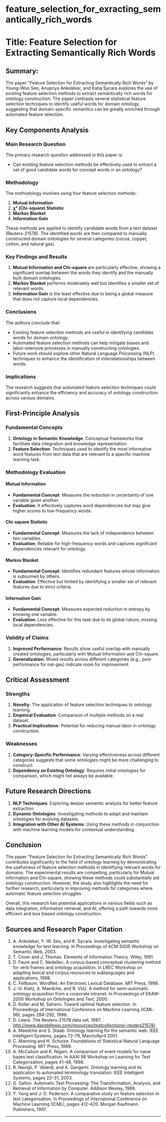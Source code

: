 # feature_selection_for_exracting_semantically_rich_words

# Title: Feature Selection for Extracting Semantically Rich Words

## Summary:
The paper "Feature Selection for Extracting Semantically Rich Words" by Young-Woo Seo, Anupriya Ankolekar, and Katia Sycara explores the use of existing feature selection methods to extract semantically rich words for ontology construction. The paper contrasts several statistical feature selection techniques to identify useful words for domain ontology, suggesting that domain-specific semantics can be greatly enriched through automated feature selection.

## Key Components Analysis

### Main Research Question
The primary research question addressed in this paper is:
- Can existing feature selection methods be effectively used to extract a set of good candidate words for concept words in an ontology?

### Methodology
The methodology involves using four feature selection methods:
1. **Mutual Information**
2. **χ² (Chi-square) Statistic**
3. **Markov Blanket**
4. **Information Gain**

These methods are applied to identify candidate words from a text dataset (Reuters-21578). The identified words are then compared to manually constructed domain ontologies for several categories (cocoa, copper, cotton, and natural gas).

### Key Findings and Results
1. **Mutual Information and Chi-square** are particularly effective, showing a significant overlap between the words they identify and the manually built domain ontologies.
2. **Markov Blanket** performs moderately well but identifies a smaller set of relevant words.
3. **Information Gain** is the least effective due to being a global measure that does not capture local dependencies.

### Conclusions
The authors conclude that:
- Existing feature selection methods are useful in identifying candidate words for domain ontology.
- Automated feature selection methods can help mitigate biases and labor-intensive processes in manually constructing ontologies.
- Future work should explore other Natural Language Processing (NLP) techniques to enhance the identification of interrelationships between words.

### Implications
The research suggests that automated feature selection techniques could significantly enhance the efficiency and accuracy of ontology construction across various domains.

## First-Principle Analysis

### Fundamental Concepts
1. **Ontology in Semantic Knowledge**: Conceptual frameworks that facilitate data integration and knowledge representation.
2. **Feature Selection**: Techniques used to identify the most informative word features from text data that are relevant to a specific machine learning task.

### Methodology Evaluation

#### Mutual Information
- **Fundamental Concept**: Measures the reduction in uncertainty of one variable given another.
- **Evaluation**: It effectively captures word dependencies but may give higher scores to low-frequency words.

#### Chi-square Statistic
- **Fundamental Concept**: Measures the lack of independence between two variables.
- **Evaluation**: Reliable for high-frequency words and captures significant dependencies relevant for ontology.

#### Markov Blanket
- **Fundamental Concept**: Identifies redundant features whose information is subsumed by others.
- **Evaluation**: Effective but limited by identifying a smaller set of relevant features due to strict criteria.

#### Information Gain
- **Fundamental Concept**: Measures expected reduction in entropy by knowing one variable.
- **Evaluation**: Less effective for this task due to its global nature, missing local dependencies.

### Validity of Claims

1. **Improved Performance**: Results show useful overlap with manually created ontologies, particularly with Mutual Information and Chi-square.
2. **Generalization**: Mixed results across different categories (e.g., poor performance for nat-gas) indicate room for improvement.

## Critical Assessment

### Strengths
1. **Novelty**: The application of feature selection techniques to ontology learning.
2. **Empirical Evaluation**: Comparison of multiple methods on a real dataset.
3. **Practical Implications**: Potential for reducing manual labor in ontology construction.

### Weaknesses
1. **Category-Specific Performance**: Varying effectiveness across different categories suggests that some ontologies might be more challenging to construct.
2. **Dependency on Existing Ontology**: Requires initial ontologies for comparison, which might not always be available.

## Future Research Directions

1. **NLP Techniques**: Exploring deeper semantic analysis for better feature extraction.
2. **Dynamic Ontologies**: Investigating methods to adapt and maintain ontologies for evolving datasets.
3. **Integration with Other AI Systems**: Using these methods in conjunction with machine learning models for contextual understanding.

## Conclusion

The paper "Feature Selection for Extracting Semantically Rich Words" contributes significantly to the field of ontology learning by demonstrating the usefulness of feature selection methods in identifying relevant words for domains. The experimental results are compelling, particularly for Mutual Information and Chi-square, showing these methods could substantially aid ontology construction. However, the study also highlights the need for further research, particularly in improving methods for categories where automatic feature selection struggles.

Overall, this research has potential applications in various fields such as data integration, information retrieval, and AI, offering a path towards more efficient and less biased ontology construction.

## Sources and Research Paper Citation
1. A. Ankolekar, Y.-W. Seo, and K. Sycara. Investigating semantic knowledge for text learning. In Proceedings of ACM SIGIR Workshop on Semantic Web, 2003.
2. T. Cover and J. Thomas. Elements of Information Theory. Wiley, 1991.
3. D. Faure and C. Nedellec. A corpus-based conceptual clustering method for verb frames and ontology acquisition. In LREC Workshop on adapting lexical and corpus resources to sublanguages and applications, 1998.
4. C. Fellbaum. WordNet: An Electronic Lexical Database. MIT Press, 1998.
5. J.-U. Kietz, A. Maedche, and R. Volz. A method for semi-automatic ontology acquisition from a corporate intranet. In Proceedings of EKAW-2000 Workshop on Ontologies and Text, 2000.
6. D. Koller and M. Sahami. Toward optimal feature selection. In Proceedings of International Conference on Machine Learning (ICML-96), pages 284–292, 1996.
7. D. Lewis. The Reuters-21578 data set, 1987. http://www.daviddlewis.com/resources/testcollections/-reuters21578/.
8. A. Maedche and S. Staab. Ontology learning for the semantic web. IEEE Intelligent Systems, pages 72–79, March/April 2001.
9. C. Manning and H. Schutze. Foundations of Statistical Natural Language Processing. MIT Press, 1999.
10. A. McCallum and K. Nigam. A comparison of event models for naive bayes text classification. In AAAI 98 Workshop on Learning for Text Categorization, pages 41–48, 1998.
11. R. Navigli, P. Velardi, and A. Gangemi. Ontology learning and its application to automated terminology translation. IEEE Intelligent Systems, pages 22–31, 2003.
12. G. Salton. Automatic Text Processing: The Transformation, Analysis, and Retrieval of Information by Computer. Addison Wesley, 1989.
13. Y. Yang and J. O. Pederson. A comparative study on feature selection in text categorisation. In Proceedings of International Conference on Machine Learning (ICML), pages 412–420. Morgan Kaufmann Publishers, 1997.
___